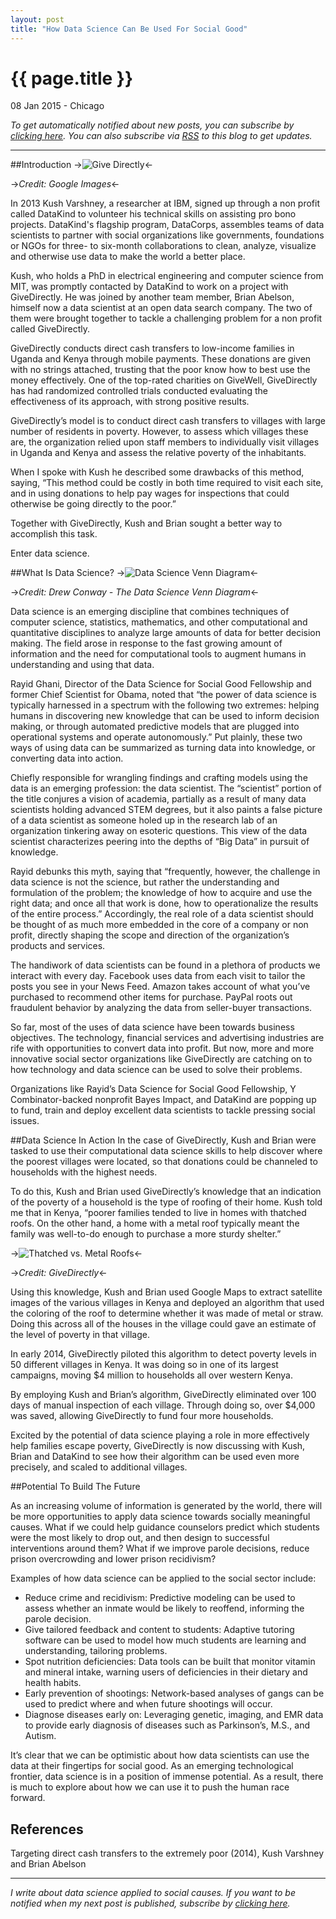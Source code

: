 ```yaml
---
layout: post
title: "How Data Science Can Be Used For Social Good"
---
```


{{ page.title }}
================

<p class="meta">08 Jan 2015 - Chicago</p>

*To get automatically notified about new posts, you can subscribe by [clicking here](https://carlshan.wufoo.com/forms/join-other-readers/). You can also subscribe via [RSS](http://feeds.feedburner.com/carlshan) to this blog to get updates.*

------

##Introduction
->![Give Directly](/images/give_directly/give_directly.png)<-

->*Credit: Google Images*<-

In 2013 Kush Varshney, a researcher at IBM, signed up through a non profit called DataKind to volunteer his technical skills on assisting pro bono projects. DataKind's flagship program, DataCorps, assembles teams of data scientists to partner with social organizations like governments, foundations or NGOs for three- to six-month collaborations to clean, analyze, visualize and otherwise use data to make the world a better place. 

Kush, who holds a PhD in electrical engineering and computer science from MIT, was promptly contacted by DataKind to work on a project with GiveDirectly. He was joined by another team member, Brian Abelson, himself now a data scientist at an open data search company. The two of them were brought together to tackle a challenging problem for a non profit called GiveDirectly.

GiveDirectly conducts direct cash transfers to low-income families in Uganda and Kenya through mobile payments. These donations are given with no strings attached, trusting that the poor know how to best use the money effectively. One of the top-rated charities on GiveWell, GiveDirectly has had randomized controlled trials conducted evaluating the effectiveness of its approach, with strong positive results.

GiveDirectly’s model is to conduct direct cash transfers to villages with large number of residents in poverty. However, to assess which villages these are, the organization relied upon staff members to individually visit villages in Uganda and Kenya and assess the relative poverty of the inhabitants. 

When I spoke with Kush he described some drawbacks of this method, saying, “This method could be costly in both time required to visit each site, and in using donations to help pay wages for inspections that could otherwise be going directly to the poor.” 

Together with GiveDirectly, Kush and Brian sought a better way to accomplish this task.

Enter data science.

##What Is Data Science?
->![Data Science Venn Diagram](/images/give_directly/venn_diagram.png)<-

->*Credit: Drew Conway - The Data Science Venn Diagram*<-

Data science is an emerging discipline that combines techniques of computer science, statistics, mathematics, and other computational and quantitative disciplines to analyze large amounts of data for better decision making. The field arose in response to the fast growing amount of information and the need for computational tools to augment humans in understanding and using that data.

Rayid Ghani, Director of the Data Science for Social Good Fellowship and former Chief Scientist for Obama, noted that “the power of data science is typically harnessed in a spectrum with the following two extremes: helping humans in discovering new knowledge that can be used to inform decision making, or through automated predictive models that are plugged into operational systems and operate autonomously.” Put plainly, these two ways of using data can be summarized as turning data into knowledge, or converting data into action.

Chiefly responsible for wrangling findings and crafting models using the data is an emerging profession: the data scientist. The “scientist” portion of the title conjures a vision of academia, partially as a result of many data scientists holding advanced STEM degrees, but it also paints a false picture of a data scientist as someone holed up in the research lab of an organization tinkering away on esoteric questions. This view of the data scientist characterizes peering into the depths of “Big Data” in pursuit of knowledge.

Rayid debunks this myth, saying that “frequently, however, the challenge in data science is not the science, but rather the understanding and formulation of the problem; the knowledge of how to acquire and use the right data; and once all that work is done, how to operationalize the results of the entire process.” Accordingly, the real role of a data scientist should be thought of as much more embedded in the core of a company or non profit, directly shaping the scope and direction of the organization’s products and services.

The handiwork of data scientists can be found in a plethora of products we interact with every day. Facebook uses data from each visit to tailor the posts you see in your News Feed. Amazon takes account of what you’ve purchased to recommend other items for purchase. PayPal roots out fraudulent behavior by analyzing the data from seller-buyer transactions.

So far, most of the uses of data science have been towards business objectives. The technology, financial services and advertising industries are rife with opportunities to convert data into profit. But now, more and more innovative social sector organizations like GiveDirectly are catching on to how technology and data science can be used to solve their problems. 

Organizations like Rayid’s Data Science for Social Good Fellowship, Y Combinator-backed nonprofit Bayes Impact, and DataKind are popping up to fund, train and deploy excellent data scientists to tackle pressing social issues.

##Data Science In Action
In the case of GiveDirectly, Kush and Brian were tasked to use their computational data science skills to help discover where the poorest villages were located, so that donations could be channeled to households with the highest needs.

To do this, Kush and Brian used GiveDirectly’s knowledge that an indication of the poverty of a household is the type of roofing of their home. Kush told me that in Kenya, “poorer families tended to live in homes with thatched roofs. On the other hand, a home with a metal roof typically meant the family was well-to-do enough to purchase a more sturdy shelter.”

->![Thatched vs. Metal Roofs](/images/give_directly/thatched_metal.png)<-

->*Credit: GiveDirectly*<-

Using this knowledge, Kush and Brian used Google Maps to extract satellite images of the various villages in Kenya and deployed an algorithm that used the coloring of the roof to determine whether it was made of metal or straw. Doing this across all of the houses in the village could gave an estimate of the level of poverty in that village.

In early 2014, GiveDirectly piloted this algorithm to detect poverty levels in 50 different villages in Kenya. It was doing so in one of its largest campaigns, moving $4 million to households all over western Kenya.

By employing Kush and Brian’s algorithm, GiveDirectly eliminated over 100 days of manual inspection of each village. Through doing so, over $4,000 was saved, allowing GiveDirectly to fund four more households.

Excited by the potential of data science playing a role in more effectively help families escape poverty, GiveDirectly is now discussing with Kush, Brian and DataKind to see how their algorithm can be used even more precisely, and scaled to additional villages. 

##Potential To Build The Future

As an increasing volume of information is generated by the world, there will be more opportunities to apply data science towards socially meaningful causes. What if we could help guidance counselors predict which students were the most likely to drop out, and then design to successful interventions around them? What if we improve parole decisions, reduce prison overcrowding and lower prison recidivism?

Examples of how data science can be applied to the social sector include:

- Reduce crime and recidivism: Predictive modeling can be used to assess whether an inmate would be likely to reoffend, informing the parole decision.
- Give tailored feedback and content to students: Adaptive tutoring software can be used to model how much students are learning and understanding, tailoring problems. 
- Spot nutrition deficiencies: Data tools can be built that monitor vitamin and mineral intake, warning users of deficiencies in their dietary and health habits.
- Early prevention of shootings: Network-based analyses of gangs can be used to predict where and when future shootings will occur.
- Diagnose diseases early on: Leveraging genetic, imaging, and EMR data to provide early diagnosis of diseases such as Parkinson’s, M.S., and Autism.

It’s clear that we can be optimistic about how data scientists can use the data at their fingertips for social good. As an emerging technological frontier, data science is in a position of immense potential. As a result, there is much to explore about how we can use it to push the human race forward.

## References
Targeting direct cash transfers to the extremely poor (2014), Kush Varshney and Brian Abelson 

------

*I write about data science applied to social causes. If you want to be notified when my next post is published, subscribe by [clicking here](https://carlshan.wufoo.com/forms/join-other-readers/).*
